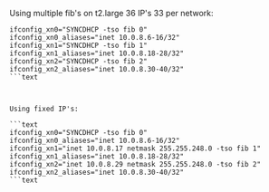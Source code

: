 Using multiple fib's  on t2.large 36 IP's 33 per network:

```text
ifconfig_xn0="SYNCDHCP -tso fib 0"
ifconfig_xn0_aliases="inet 10.0.8.6-16/32"
ifconfig_xn1="SYNCDHCP -tso fib 1"
ifconfig_xn1_aliases="inet 10.0.8.18-28/32"
ifconfig_xn2="SYNCDHCP -tso fib 2"
ifconfig_xn2_aliases="inet 10.0.8.30-40/32"
```text



Using fixed IP's:

```text
ifconfig_xn0="SYNCDHCP -tso fib 0"
ifconfig_xn0_aliases="inet 10.0.8.6-16/32"
ifconfig_xn1="inet 10.0.8.17 netmask 255.255.248.0 -tso fib 1"
ifconfig_xn1_aliases="inet 10.0.8.18-28/32"
ifconfig_xn2="inet 10.0.8.29 netmask 255.255.248.0 -tso fib 2"
ifconfig_xn2_aliases="inet 10.0.8.30-40/32"
```text
